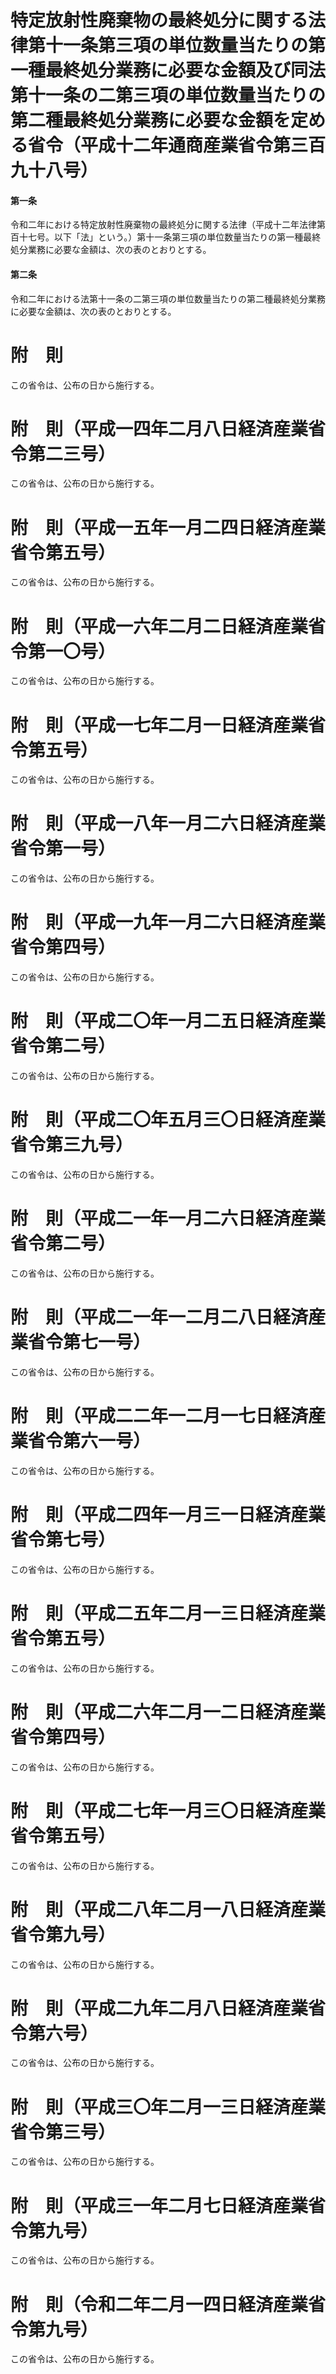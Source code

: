 # 特定放射性廃棄物の最終処分に関する法律第十一条第三項の単位数量当たりの第一種最終処分業務に必要な金額及び同法第十一条の二第三項の単位数量当たりの第二種最終処分業務に必要な金額を定める省令（平成十二年通商産業省令第三百九十八号）
#### 第一条
令和二年における特定放射性廃棄物の最終処分に関する法律（平成十二年法律第百十七号。以下「法」という。）第十一条第三項の単位数量当たりの第一種最終処分業務に必要な金額は、次の表のとおりとする。
#### 第二条
令和二年における法第十一条の二第三項の単位数量当たりの第二種最終処分業務に必要な金額は、次の表のとおりとする。
# 附　則
この省令は、公布の日から施行する。
# 附　則（平成一四年二月八日経済産業省令第二三号）
この省令は、公布の日から施行する。
# 附　則（平成一五年一月二四日経済産業省令第五号）
この省令は、公布の日から施行する。
# 附　則（平成一六年二月二日経済産業省令第一〇号）
この省令は、公布の日から施行する。
# 附　則（平成一七年二月一日経済産業省令第五号）
この省令は、公布の日から施行する。
# 附　則（平成一八年一月二六日経済産業省令第一号）
この省令は、公布の日から施行する。
# 附　則（平成一九年一月二六日経済産業省令第四号）
この省令は、公布の日から施行する。
# 附　則（平成二〇年一月二五日経済産業省令第二号）
この省令は、公布の日から施行する。
# 附　則（平成二〇年五月三〇日経済産業省令第三九号）
この省令は、公布の日から施行する。
# 附　則（平成二一年一月二六日経済産業省令第二号）
この省令は、公布の日から施行する。
# 附　則（平成二一年一二月二八日経済産業省令第七一号）
この省令は、公布の日から施行する。
# 附　則（平成二二年一二月一七日経済産業省令第六一号）
この省令は、公布の日から施行する。
# 附　則（平成二四年一月三一日経済産業省令第七号）
この省令は、公布の日から施行する。
# 附　則（平成二五年二月一三日経済産業省令第五号）
この省令は、公布の日から施行する。
# 附　則（平成二六年二月一二日経済産業省令第四号）
この省令は、公布の日から施行する。
# 附　則（平成二七年一月三〇日経済産業省令第五号）
この省令は、公布の日から施行する。
# 附　則（平成二八年二月一八日経済産業省令第九号）
この省令は、公布の日から施行する。
# 附　則（平成二九年二月八日経済産業省令第六号）
この省令は、公布の日から施行する。
# 附　則（平成三〇年二月一三日経済産業省令第三号）
この省令は、公布の日から施行する。
# 附　則（平成三一年二月七日経済産業省令第九号）
この省令は、公布の日から施行する。
# 附　則（令和二年二月一四日経済産業省令第九号）
この省令は、公布の日から施行する。
